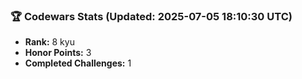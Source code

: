 ### 🏆 Codewars Stats (Updated: 2025-07-05 18:10:30 UTC)

- **Rank:** 8 kyu
- **Honor Points:** 3
- **Completed Challenges:** 1
